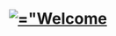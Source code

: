 <p align="center">
	<h1 align="center"><a href="#"><img src="https://readme-typing-svg.demolab.com?font=Montserrat&size=36&pause=2000&color=6699FF&center=true&vCenter=true&random=false&width=420&lines=Welcome+to+My+Profile" alt=="Welcome to My Profile" /></a></h1>
</p>
